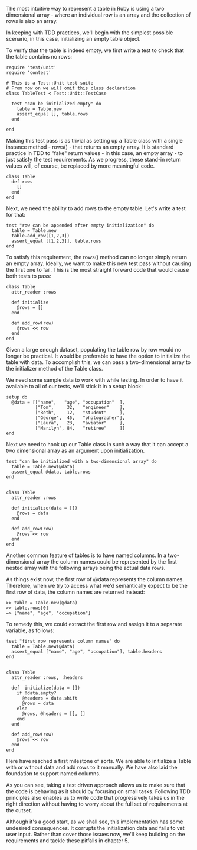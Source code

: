 
The most intuitive way to represent a table in Ruby is using a two dimensional array - where an individual row is an array and the collection of rows is also an array. 

In keeping with TDD practices, we'll begin with the simplest possible scenario, in this case, initializing an empty table object. 

To verify that the table is indeed empty, we first write a test to check that the table contains no rows:

    require 'test/unit'
    require 'contest'

    # This is a Test::Unit test suite
    # From now on we will omit this class declaration
    class TableTest < Test::Unit::TestCase

      test "can be initialized empty" do
        table = Table.new
        assert_equal [], table.rows
      end

    end

Making this test pass is as trivial as setting up a Table class with a single instance method - rows() - that returns an empty array. It is standard practice in TDD to "fake" return values - in this case, an empty array - to just satisfy the test requirements. As we progress, these stand-in return values will, of course,  be replaced by more meaningful code.

    class Table
      def rows
        []
      end
    end

Next, we need the ability to add rows to the empty table. Let's write a test for that: 

    test "row can be appended after empty initialization" do
      table = Table.new
      table.add_row([1,2,3])
      assert_equal [[1,2,3]], table.rows
    end

To satisfy this requirement, the rows() method can no longer simply return an empty array. Ideally, we want to make this new test pass without causing the first one to fail. This is the most straight forward code that would cause both tests to pass:

    class Table
      attr_reader :rows
      
      def initialize 
        @rows = []
      end

      def add_row(row)
        @rows << row
      end
    end

Given a large enough dataset, populating the table row by row would no longer be practical. It would be preferable to have the option to initialize the table with data. To accomplish this, we can pass a two-dimensional array to the initializer method of the Table class.

We need some sample data to work with while testing. In order to have it available to all of our tests, we'll stick it in a setup block:

    setup do
      @data = [["name",   "age", "occupation"  ],
               ["Tom",     32,   "engineer"    ],
               ["Beth",    12,   "student"     ],
               ["George",  45,   "photographer"],
               ["Laura",   23,   "aviator"     ],
               ["Marilyn", 84,   "retiree"     ]]
    end

Next we need to hook up our Table class in such a way that it can accept a two dimensional array as an argument upon initialization.

    test "can be initialized with a two-dimensional array" do
      table = Table.new(@data)
      assert_equal @data, table.rows
    end


    class Table
      attr_reader :rows

      def initialize(data = [])
        @rows = data
      end

      def add_row(row)
        @rows << row
      end
    end

Another common feature of tables is to have named columns. In a two-dimensional array the column names could be represented by the first nested array with the following arrays being the actual data rows. 

As things exist now, the first row of @data represents the column names. Therefore, when we try to access what we'd semantically expect to be the first row of data, the column names are returned instead:

    >> table = Table.new(@data)
    >> table.rows[0]
    => ["name", "age", "occupation"]

To remedy this, we could extract the first row and assign it to a separate variable, as follows:

    test "first row represents column names" do
      table = Table.new(@data)
      assert_equal ["name", "age", "occupation"], table.headers
    end


    class Table
      attr_reader :rows, :headers

      def  initialize(data = [])
        if !data.empty? 
          @headers = data.shift
          @rows = data
        else
          @rows, @headers = [], []
        end
      end

      def add_row(row)
        @rows << row
      end
    end

Here have reached a first milestone of sorts. We are able to initialize a Table with or without data and add rows to it manually. We have also laid the foundation to support named columns.

As you can see, taking a test driven approach allows us to make sure that the code is behaving as it should by focusing on small tasks. Following TDD principles also enables us to write code that progressively takes us in the right direction without having to worry about the full set of requirements at the outset.

Although it's a good start, as we shall see, this implementation has some undesired consequences. It corrupts the initialization data and fails to vet user input. Rather than cover those issues now, we'll keep building on the requirements and tackle these pitfalls in chapter 5.
